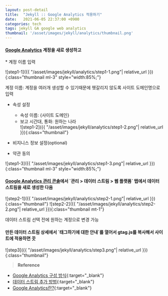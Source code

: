```yaml
---
layout: post-detail
title:  "Jekyll :: Google Analytics 적용하기"
date:   2021-06-05 22:37:00 +0900
categories: tech
tags: jekyll GA google web analytics
thumbnail: '/asset/images/jekyll/analytics/thumbnail.png'
---
```


<div markdown="1" class="stepper text mt-2">
<h4 markdown="1" data-step="1" class="title">
    <a href="https://analytics.google.com/analytics/web/provision/#/provision" target="_blank">Google Analytics</a> 계정을 새로 생성하고
</h4>
* 계정 이름 입력

![step1-1]({{ "/asset/images/jekyll/analytics/step1-1.png"| relative_url }}){:class="thumbnail ml-3" style="width:85%;"}
<p class="info ml-3">계정 이름: 계정을 여러개 생성할 수 있기때문에 헷갈리지 않도록 사이트 도메인명으로 입력</p>

* 속성 설정
    * 속성 이름: {사이트 도메인}
    * 보고 시간대, 통화: 원하는 나라   
![step1-2]({{ "/asset/images/jekyll/analytics/step1-2.png"| relative_url }}){:class="thumbnail"}

* 비지니스 정보 설정(optional)

* 약관 동의

![step1-3]({{ "/asset/images/jekyll/analytics/step1-3.png"| relative_url }}){:class="thumbnail ml-3" style="width:85%;"}
</div>

<div markdown="1" class="stepper text mt-2">
<h4 markdown="1" data-step="2" class="title">
    <a href="https://analytics.google.com/" target="_blank">Google Analytics 관리 콘솔</a>에서 `관리 > 데이터 스트림 > 웹 플랫폼` 탭에서 데이터 스트림을 새로 생성한 다음
</h4>

![step2-1]({{ "/asset/images/jekyll/analytics/step2-1.png"| relative_url }}){:class="thumbnail"}
![step2-2]({{ "/asset/images/jekyll/analytics/step2-2.png"| relative_url }}){:class="thumbnail mt-1"}

<p class="info">데이터 스트림 선택 전에 원하는 계정으로 변경 가능</p>

</div>

<div markdown="1" class="stepper text mt-2 mb-4">
<h4 markdown="1" data-step="3" class="title">
    만든 데이터 스트림 상세에서 `태그하기에 대한 안내`를 열어서 gtag.js를 복사해서 사이트에 적용하면 끗 
</h4>

![step3]({{ "/asset/images/jekyll/analytics/step3.png"| relative_url }}){:class="thumbnail"}
</div>


> **Reference**
* [Google Analytics 구성 방식](https://support.google.com/analytics/answer/9303323?hl=ko&utm_id=ad#zippy=%2C%EC%9D%B4-%EB%8F%84%EC%9B%80%EB%A7%90%EC%97%90%EC%84%9C%EB%8A%94-%EB%8B%A4%EC%9D%8C-%EB%82%B4%EC%9A%A9%EC%9D%84-%EB%8B%A4%EB%A3%B9%EB%8B%88%EB%8B%A4){:target="_blank"}
* [데이터 스트림 추가 방법](https://learnandcreate.tistory.com/562){:target="_blank"}
* [Google Analytics란?](https://www.hedleyonline.com/ko/blog/%EA%B5%AC%EA%B8%80-%EC%95%A0%EB%84%90%EB%A6%AC%ED%8B%B1%EC%8A%A4-ga-%EA%B0%80%EC%9D%B4%EB%93%9C%EB%B6%81/){:target="_blank"}


